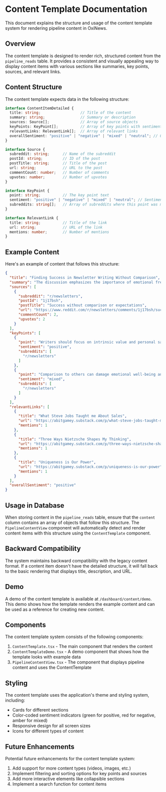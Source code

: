 # Content Template Documentation

This document explains the structure and usage of the content template system for rendering pipeline content in OxiNews.

## Overview

The content template is designed to render rich, structured content from the `pipeline_reads` table. It provides a consistent and visually appealing way to display content items with various sections like summaries, key points, sources, and relevant links.

## Content Structure

The content template expects data in the following structure:

```typescript
interface ContentItemDetailed {
  title: string;                  // Title of the content
  summary: string;                // Summary or description
  sources: Source[];              // Array of source objects
  keyPoints: KeyPoint[];          // Array of key points with sentiment
  relevantLinks: RelevantLink[];  // Array of relevant links
  overallSentiment: "positive" | "negative" | "mixed" | "neutral"; // Overall sentiment
}

interface Source {
  subreddit: string;      // Name of the subreddit
  postId: string;         // ID of the post
  postTitle: string;      // Title of the post
  url: string;            // URL to the post
  commentCount: number;   // Number of comments
  upvotes: number;        // Number of upvotes
}

interface KeyPoint {
  point: string;          // The key point text
  sentiment: "positive" | "negative" | "mixed" | "neutral"; // Sentiment of the point
  subreddits: string[];   // Array of subreddits where this point was mentioned
}

interface RelevantLink {
  title: string;          // Title of the link
  url: string;            // URL of the link
  mentions: number;       // Number of mentions
}
```

## Example Content

Here's an example of content that follows this structure:

```json
{
  "title": "Finding Success in Newsletter Writing Without Comparison",
  "summary": "The discussion emphasizes the importance of emotional freedom in newsletter writing by advocating for a perspective shift in how writers view success and comparison. It posits that true fulfillment comes from contributing without expectations and detaches self-worth from the reactions of others. This approach fosters creativity and lowers anxiety related to competition and societal pressures, suggesting that success is subjective and can be redefined through personal values and intrinsic worth.",
  "sources": [
    {
      "subreddit": "r/newsletters",
      "postId": "1j17bsh",
      "postTitle": "Success without comparison or expectations",
      "url": "https://www.reddit.com/r/newsletters/comments/1j17bsh/success_without_comparison_or_expectations/",
      "commentCount": 2,
      "upvotes": 2
    }
  ],
  "keyPoints": [
    {
      "point": "Writers should focus on intrinsic value and personal satisfaction in their work rather than external validation.",
      "sentiment": "positive",
      "subreddits": [
        "r/newsletters"
      ]
    },
    {
      "point": "Comparison to others can damage emotional well-being and should be avoided for better creative expression.",
      "sentiment": "mixed",
      "subreddits": [
        "r/newsletters"
      ]
    }
  ],
  "relevantLinks": [
    {
      "title": "What Steve Jobs Taught me About Sales",
      "url": "https://abitgamey.substack.com/p/what-steve-jobs-taught-me-about-sales",
      "mentions": 1
    },
    {
      "title": "Three Ways Nietzsche Shapes My Thinking",
      "url": "https://abitgamey.substack.com/p/three-ways-nietzsche-shapes-my-thinking",
      "mentions": 1
    },
    {
      "title": "Uniqueness is Our Power",
      "url": "https://abitgamey.substack.com/p/uniqueness-is-our-power",
      "mentions": 1
    }
  ],
  "overallSentiment": "positive"
}
```

## Usage in Database

When storing content in the `pipeline_reads` table, ensure that the `content` column contains an array of objects that follow this structure. The `PipelineContentView` component will automatically detect and render content items with this structure using the `ContentTemplate` component.

## Backward Compatibility

The system maintains backward compatibility with the legacy content format. If a content item doesn't have the detailed structure, it will fall back to the basic rendering that displays title, description, and URL.

## Demo

A demo of the content template is available at `/dashboard/content/demo`. This demo shows how the template renders the example content and can be used as a reference for creating new content.

## Components

The content template system consists of the following components:

1. `ContentTemplate.tsx` - The main component that renders the content
2. `ContentTemplateDemo.tsx` - A demo component that shows how the template looks with example data
3. `PipelineContentView.tsx` - The component that displays pipeline content and uses the ContentTemplate

## Styling

The content template uses the application's theme and styling system, including:

- Cards for different sections
- Color-coded sentiment indicators (green for positive, red for negative, amber for mixed)
- Responsive design for all screen sizes
- Icons for different types of content

## Future Enhancements

Potential future enhancements for the content template system:

1. Add support for more content types (videos, images, etc.)
2. Implement filtering and sorting options for key points and sources
3. Add more interactive elements like collapsible sections
4. Implement a search function for content items
